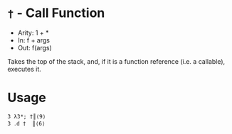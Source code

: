 # `†` - Call Function

- Arity: 1 + *
- In: f + args
- Out: f(args)

Takes the top of the stack, and, if it is a function reference (i.e. a callable), executes it.

# Usage
```
3 λ3*; †║⟨9⟩
3 ․d †  ║⟨6⟩
```
